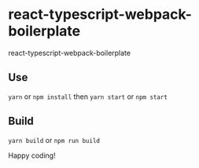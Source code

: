 # react-typescript-webpack-boilerplate

react-typescript-webpack-boilerplate

## Use

`yarn` or `npm install` then `yarn start` or `npm start`

## Build

`yarn build` or `npm run build`

Happy coding!
